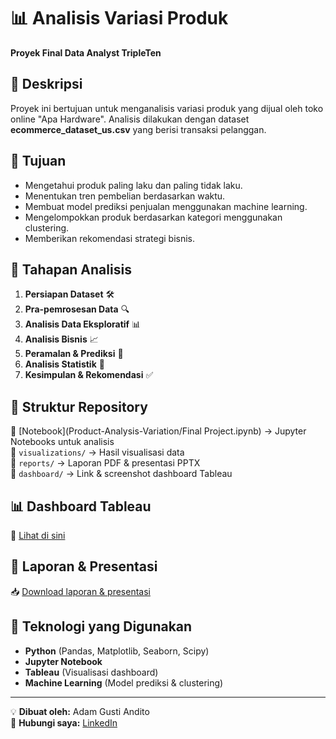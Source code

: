 # 📊 Analisis Variasi Produk
**Proyek Final Data Analyst TripleTen**

## 📌 Deskripsi
Proyek ini bertujuan untuk menganalisis variasi produk yang dijual oleh toko online "Apa Hardware". Analisis dilakukan dengan dataset **ecommerce_dataset_us.csv** yang berisi transaksi pelanggan.

## 🎯 Tujuan
- Mengetahui produk paling laku dan paling tidak laku.
- Menentukan tren pembelian berdasarkan waktu.
- Membuat model prediksi penjualan menggunakan machine learning.
- Mengelompokkan produk berdasarkan kategori menggunakan clustering.
- Memberikan rekomendasi strategi bisnis.

## 🔄 Tahapan Analisis
1. **Persiapan Dataset** 🛠️
2. **Pra-pemrosesan Data** 🔍
3. **Analisis Data Eksploratif** 📊
4. **Analisis Bisnis** 📈
5. **Peramalan & Prediksi** 🔮
6. **Analisis Statistik** 📑
7. **Kesimpulan & Rekomendasi** ✅

## 📂 Struktur Repository
📁 [Notebook](Product-Analysis-Variation/Final Project.ipynb) → Jupyter Notebooks untuk analisis  
📁 `visualizations/` → Hasil visualisasi data  
📁 `reports/` → Laporan PDF & presentasi PPTX  
📁 `dashboard/` → Link & screenshot dashboard Tableau  

## 📊 Dashboard Tableau
🔗 [Lihat di sini](https://public.tableau.com/views/ProductSalesDashboard_17101507392360/Dashboard1)

## 📄 Laporan & Presentasi
📥 [Download laporan & presentasi](https://drive.google.com/drive/folders/1s74ntXyfrJLEda0wx5upcUZwF3QEfC8x?usp=sharing)

## 📌 Teknologi yang Digunakan
- **Python** (Pandas, Matplotlib, Seaborn, Scipy)
- **Jupyter Notebook**
- **Tableau** (Visualisasi dashboard)
- **Machine Learning** (Model prediksi & clustering)

---
💡 **Dibuat oleh:** Adam Gusti Andito  
📧 **Hubungi saya:** [LinkedIn](https://www.linkedin.com/in/adam-gusti-andito-1b04721b0/)
